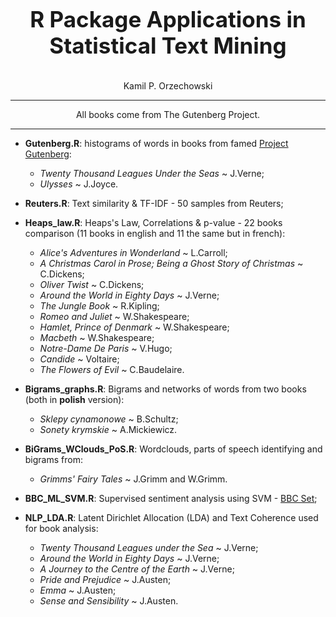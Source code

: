 <p align = "center" style="font-size:250%;">
<b>R Package Applications in Statistical Text Mining</b></p>
<p align = "center">Kamil P. Orzechowski</p>

---
<p align = "center">All books come from The Gutenberg Project.</p>

---
- <b>Gutenberg.R</b>: histograms of words in books from famed [Project Gutenberg](https://www.gutenberg.org): 
  - <i>Twenty Thousand Leagues Under the Seas</i> ~ J.Verne;
  - <i>Ulysses</i> ~ J.Joyce.

- <b>Reuters.R</b>: Text similarity & TF-IDF - 50 samples from Reuters;
- <b>Heaps_law.R</b>: Heaps's Law, Correlations & p-value - 22 books comparison (11 books in english and 11 the same but in french):
  - <i>Alice's Adventures in Wonderland</i> ~ L.Carroll; 
  - <i>A Christmas Carol in Prose; Being a Ghost Story of Christmas</i> ~ C.Dickens;
  - <i>Oliver Twist</i> ~ C.Dickens;
  - <i>Around the World in Eighty Days</i> ~ J.Verne;
  - <i>The Jungle Book</i> ~ R.Kipling;
  - <i>Romeo and Juliet</i> ~ W.Shakespeare;
  - <i>Hamlet, Prince of Denmark</i> ~ W.Shakespeare;
  - <i>Macbeth</i> ~ W.Shakespeare;
  - <i>Notre-Dame De Paris</i> ~ V.Hugo;
  - <i>Candide</i> ~ Voltaire;
  - <i>The Flowers of Evil</i> ~ C.Baudelaire. 

- <b>Bigrams_graphs.R</b>: Bigrams and networks of words from two books (both in <b>polish</b> version):
  - <i>Sklepy cynamonowe</i> ~ B.Schultz;
  - <i>Sonety krymskie</i> ~ A.Mickiewicz.

- <b>BiGrams_WClouds_PoS.R</b>: Wordclouds, parts of speech identifying and bigrams from:
  - <i>Grimms' Fairy Tales</i> ~ J.Grimm and W.Grimm.

- <b>BBC_ML_SVM.R</b>: Supervised sentiment analysis using SVM - [BBC Set](http://www.fizyka.pw.edu.pl/~julas/TEXT/lab/data_bbc.csv);

- <b>NLP_LDA.R</b>: Latent Dirichlet Allocation (LDA) and Text Coherence used for book analysis:
  - <i>Twenty Thousand Leagues under the Sea</i> ~ J.Verne;
  - <i>Around the World in Eighty Days</i> ~ J.Verne;
  - <i>A Journey to the Centre of the Earth</i> ~ J.Verne;
  - <i>Pride and Prejudice</i> ~ J.Austen;
  - <i>Emma</i> ~ J.Austen;
  - <i>Sense and Sensibility</i> ~ J.Austen.
   
